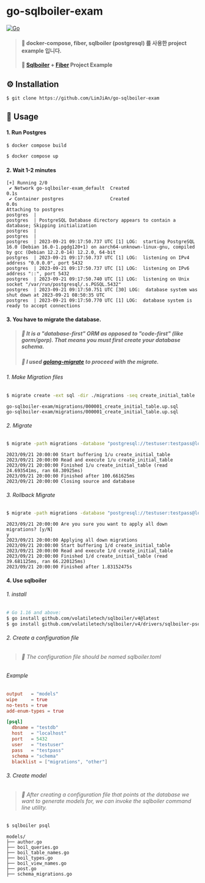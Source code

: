 # go-sqlboiler-exam
[![Go](https://img.shields.io/badge/go-1.20-blue.svg?style=for-the-badge&logo=go&logoColor=white)](https://go.dev/dl/)

> #### 🎯 docker-compose, fiber, sqlboiler (postgresql) 를 사용한 project example 입니다.
> #### 🎯 [Sqlboiler](https://github.com/volatiletech/sqlboiler) + [Fiber](https://github.com/gofiber/fiber) Project Example

## ⚙️ Installation
```shell
$ git clone https://github.com/LimJiAn/go-sqlboiler-exam
```
## 👀 Usage
#### 1. Run Postgres
```bash
$ docker compose build
```
```bash
$ docker compose up
```
#### 2. Wait 1-2 minutes
```console
[+] Running 2/0
 ✔ Network go-sqlboiler-exam_default  Created                                                                             0.1s
 ✔ Container postgres                 Created                                                                             0.0s
Attaching to postgres
postgres  |
postgres  | PostgreSQL Database directory appears to contain a database; Skipping initialization
postgres  |
postgres  |
postgres  | 2023-09-21 09:17:50.737 UTC [1] LOG:  starting PostgreSQL 16.0 (Debian 16.0-1.pgdg120+1) on aarch64-unknown-linux-gnu, compiled by gcc (Debian 12.2.0-14) 12.2.0, 64-bit
postgres  | 2023-09-21 09:17:50.737 UTC [1] LOG:  listening on IPv4 address "0.0.0.0", port 5432
postgres  | 2023-09-21 09:17:50.737 UTC [1] LOG:  listening on IPv6 address "::", port 5432
postgres  | 2023-09-21 09:17:50.740 UTC [1] LOG:  listening on Unix socket "/var/run/postgresql/.s.PGSQL.5432"
postgres  | 2023-09-21 09:17:50.751 UTC [30] LOG:  database system was shut down at 2023-09-21 08:50:35 UTC
postgres  | 2023-09-21 09:17:50.770 UTC [1] LOG:  database system is ready to accept connections
```
#### 3. You have to migrate the database.
> ##### 🎯 It is a "database-first" ORM as opposed to "code-first" (like gorm/gorp). That means you must first create your database schema.
> ##### 🎯 I used [golang-migrate](https://github.com/golang-migrate/migrate) to proceed with the migrate.
###### 1. Make Migration files
```bash
$ migrate create -ext sql -dir ./migrations -seq create_initial_table
```
```console
go-sqlboiler-exam/migrations/000001_create_initial_table.up.sql
go-sqlboiler-exam/migrations/000001_create_initial_table.up.sql
```
###### 2. Migrate
```bash
$ migrate -path migrations -database "postgresql://testuser:testpass@localhost:5432/testdb?sslmode=disable" -verbose up
```
```console
2023/09/21 20:00:00 Start buffering 1/u create_initial_table
2023/09/21 20:00:00 Read and execute 1/u create_initial_table
2023/09/21 20:00:00 Finished 1/u create_initial_table (read 24.693541ms, ran 68.30925ms)
2023/09/21 20:00:00 Finished after 100.661625ms
2023/09/21 20:00:00 Closing source and database
```
###### 3. Rollback Migrate
```bash
$ migrate -path migrations -database "postgresql://testuser:testpass@localhost:5432/testdb?sslmode=disable" -verbose down
```
```console
2023/09/21 20:00:00 Are you sure you want to apply all down migrations? [y/N]
y
2023/09/21 20:00:00 Applying all down migrations
2023/09/21 20:00:00 Start buffering 1/d create_initial_table
2023/09/21 20:00:00 Read and execute 1/d create_initial_table
2023/09/21 20:00:00 Finished 1/d create_initial_table (read 39.681125ms, ran 66.220125ms)
2023/09/21 20:00:00 Finished after 1.83152475s
```
#### 4. Use sqlboiler
###### 1. install
```bash
# Go 1.16 and above:
$ go install github.com/volatiletech/sqlboiler/v4@latest
$ go install github.com/volatiletech/sqlboiler/v4/drivers/sqlboiler-psql@latest
```
###### 2. Create a configuration file
> ###### 🎯 The configuration file should be named sqlboiler.toml
###### Example
```toml
output   = "models"
wipe     = true
no-tests = true
add-enum-types = true

[psql]
  dbname = "testdb"
  host   = "localhost"
  port   = 5432
  user   = "testuser"
  pass   = "testpass"
  schema = "schema"
  blacklist = ["migrations", "other"]
```
###### 3. Create model
> ###### 🎯 After creating a configuration file that points at the database we want to generate models for, we can invoke the sqlboiler command line utility.
```bash
$ sqlboiler psql
```
```text
models/
├── author.go
├── boil_queries.go
├── boil_table_names.go
├── boil_types.go
├── boil_view_names.go
├── post.go
├── schema_migrations.go
```

